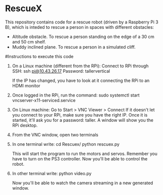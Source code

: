 # RescueX
This repository contains code for a rescue robot (driven by a Raspberry Pi 3 B), which is inteded to rescue a person in spaces with different obstacles:
- Altitude obstacle. To rescue a person standing on the edge of a 30 cm and 50 cm shelf.
- Muddy inclined plane. To rescue a person in a simulated cliff.

#Instructions to execute this code

1. On a Linux machine (different from the RPi): Connect to RPi through SSH:
   ssh pi@10.43.26.17
   Password: tallervertical
   
   If the IP has changed, you have to look at it connecting the RPi to an HDMI
   monitor

2. Once logged in the RPi, run the command:
   sudo systemctl start vncserver-x11-serviced.service

3. On Linux machine: 
   Go to Start > VNC Viewer > Connect
   If it doesn't let you connect to your RPi, make sure you have the right IP.
   Once it is started, it'll ask you for a password: taller.
   A window will show you the RPi desktop.

4. From the VNC window, open two terminals

5. In one terminal write:
   cd Rescuex/
   python rescuex.py

   This will start the program to run the motors and servos. Remember you have
   to turn on the PS3 controller. Now you'll be able to control the robot.

6. In other terminal write:
   python video.py

   Now you'll be able to watch the camera streaming in a new generated window. 
